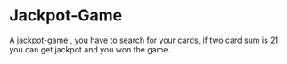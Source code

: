 # Jackpot-Game
A jackpot-game  , you have to search for your cards, if two card sum is 21 you can get jackpot and you won the game.
